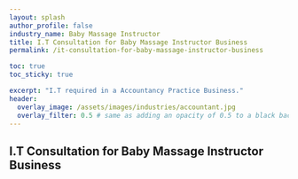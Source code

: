 ```yaml
---
layout: splash 
author_profile: false 
industry_name: Baby Massage Instructor
title: I.T Consultation for Baby Massage Instructor Business
permalink: /it-consultation-for-baby-massage-instructor-business

toc: true
toc_sticky: true

excerpt: "I.T required in a Accountancy Practice Business."
header:
  overlay_image: /assets/images/industries/accountant.jpg
  overlay_filter: 0.5 # same as adding an opacity of 0.5 to a black background
---
```


## I.T Consultation for Baby Massage Instructor Business